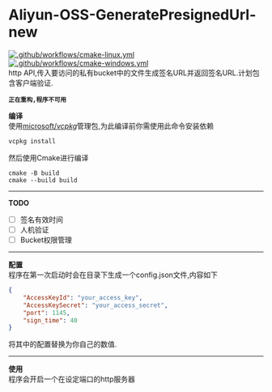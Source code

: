 # Aliyun-OSS-GeneratePresignedUrl-new
[![.github/workflows/cmake-linux.yml](https://github.com/suibian12562/Aliyun-OSS-SignServer-new/actions/workflows/cmake-linux.yml/badge.svg?branch=dev)](https://github.com/suibian12562/Aliyun-OSS-SignServer-new/actions/workflows/cmake-linux.yml)
[![.github/workflows/cmake-windows.yml](https://github.com/suibian12562/Aliyun-OSS-SignServer-new/actions/workflows/cmake-windows.yml/badge.svg?branch=dev)](https://github.com/suibian12562/Aliyun-OSS-SignServer-new/actions/workflows/cmake-windows.yml)  
http API,传入要访问的私有bucket中的文件生成签名URL并返回签名URL.计划包含客户端验证.

**`正在重构,程序不可用`**


**编译**  
使用[microsoft/_vcpkg_](https://github.com/microsoft/vcpkg)管理包,为此编译前你需使用此命令安装依赖
```BASH
vcpkg install
```

然后使用Cmake进行编译
```SHELL
cmake -B build
cmake --build build
```
***
**TODO**  
- [ ] 签名有效时间  
- [ ] 人机验证  
- [ ] Bucket权限管理  
***
**配置**  
程序在第一次启动时会在目录下生成一个config.json文件,内容如下
```json
{
    "AccessKeyId": "your_access_key",
    "AccessKeySecret": "your_access_secret",
    "port": 1145,
    "sign_time": 40
}
```
将其中的配置替换为你自己的数值.
***
**使用**  
程序会开启一个在设定端口的http服务器


